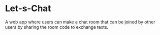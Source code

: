 # Let-s-Chat
A web app where users can make a chat room that can be joined by other users by sharing the room code to exchange texts.
